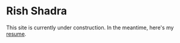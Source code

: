 # Rish Shadra
This site is currently under construction. In the meantime, here's my [resume](http://www.rishshadra.me/RishShadra.pdf).
